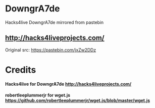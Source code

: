 # DowngrA7de
Hacks4live DowngrA7de mirrored from pastebin
## http://hacks4liveprojects.com/
Original src: https://pastebin.com/jxZw2DDz
# Credits
#### Hacks4live for DowngrA7de http://hacks4liveprojects.com/
#### robertleeplummerjr for wget.js https://github.com/robertleeplummerjr/wget.js/blob/master/wget.js
